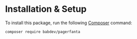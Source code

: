 # Installation & Setup

To install this package, run the following [Composer](https://getcomposer.org/) command:

```bash
composer require babdev/pagerfanta
```
